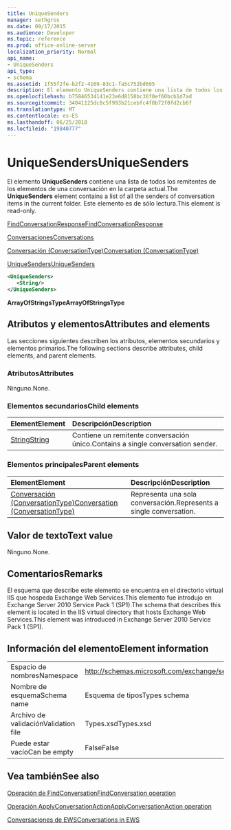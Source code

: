 ```yaml
---
title: UniqueSenders
manager: sethgros
ms.date: 09/17/2015
ms.audience: Developer
ms.topic: reference
ms.prod: office-online-server
localization_priority: Normal
api_name:
- UniqueSenders
api_type:
- schema
ms.assetid: 1f55f2fe-b2f2-4169-83c1-fa5c752bd695
description: El elemento UniqueSenders contiene una lista de todos los remitentes de los elementos de una conversación en la carpeta actual. Este elemento es de sólo lectura.
ms.openlocfilehash: b75846534141e23e6d8158bc36f0ef60bcb1d7ad
ms.sourcegitcommit: 34041125dc8c5f993b21cebfc4f8b72f0fd2cb6f
ms.translationtype: MT
ms.contentlocale: es-ES
ms.lasthandoff: 06/25/2018
ms.locfileid: "19840777"
---
```

# <a name="uniquesenders"></a><span data-ttu-id="c01be-104">UniqueSenders</span><span class="sxs-lookup"><span data-stu-id="c01be-104">UniqueSenders</span></span>

<span data-ttu-id="c01be-105">El elemento **UniqueSenders** contiene una lista de todos los remitentes de los elementos de una conversación en la carpeta actual.</span><span class="sxs-lookup"><span data-stu-id="c01be-105">The **UniqueSenders** element contains a list of all the senders of conversation items in the current folder.</span></span> <span data-ttu-id="c01be-106">Este elemento es de sólo lectura.</span><span class="sxs-lookup"><span data-stu-id="c01be-106">This element is read-only.</span></span> 
  
[<span data-ttu-id="c01be-107">FindConversationResponse</span><span class="sxs-lookup"><span data-stu-id="c01be-107">FindConversationResponse</span></span>](findconversationresponse.md)
  
[<span data-ttu-id="c01be-108">Conversaciones</span><span class="sxs-lookup"><span data-stu-id="c01be-108">Conversations</span></span>](conversations-ex15websvcsotherref.md)
  
[<span data-ttu-id="c01be-109">Conversación (ConversationType)</span><span class="sxs-lookup"><span data-stu-id="c01be-109">Conversation (ConversationType)</span></span>](conversation-conversationtype.md)
  
[<span data-ttu-id="c01be-110">UniqueSenders</span><span class="sxs-lookup"><span data-stu-id="c01be-110">UniqueSenders</span></span>](uniquesenders.md)
  
```XML
<UniqueSenders>
   <String/>
</UniqueSenders>
```

 <span data-ttu-id="c01be-111">**ArrayOfStringsType**</span><span class="sxs-lookup"><span data-stu-id="c01be-111">**ArrayOfStringsType**</span></span>
## <a name="attributes-and-elements"></a><span data-ttu-id="c01be-112">Atributos y elementos</span><span class="sxs-lookup"><span data-stu-id="c01be-112">Attributes and elements</span></span>

<span data-ttu-id="c01be-113">Las secciones siguientes describen los atributos, elementos secundarios y elementos primarios.</span><span class="sxs-lookup"><span data-stu-id="c01be-113">The following sections describe attributes, child elements, and parent elements.</span></span>
  
### <a name="attributes"></a><span data-ttu-id="c01be-114">Atributos</span><span class="sxs-lookup"><span data-stu-id="c01be-114">Attributes</span></span>

<span data-ttu-id="c01be-115">Ninguno.</span><span class="sxs-lookup"><span data-stu-id="c01be-115">None.</span></span>
  
### <a name="child-elements"></a><span data-ttu-id="c01be-116">Elementos secundarios</span><span class="sxs-lookup"><span data-stu-id="c01be-116">Child elements</span></span>

|<span data-ttu-id="c01be-117">**Element**</span><span class="sxs-lookup"><span data-stu-id="c01be-117">**Element**</span></span>|<span data-ttu-id="c01be-118">**Descripción**</span><span class="sxs-lookup"><span data-stu-id="c01be-118">**Description**</span></span>|
|:-----|:-----|
|[<span data-ttu-id="c01be-119">String</span><span class="sxs-lookup"><span data-stu-id="c01be-119">String</span></span>](string.md) <br/> |<span data-ttu-id="c01be-120">Contiene un remitente conversación único.</span><span class="sxs-lookup"><span data-stu-id="c01be-120">Contains a single conversation sender.</span></span>  <br/> |
   
### <a name="parent-elements"></a><span data-ttu-id="c01be-121">Elementos principales</span><span class="sxs-lookup"><span data-stu-id="c01be-121">Parent elements</span></span>

|<span data-ttu-id="c01be-122">**Element**</span><span class="sxs-lookup"><span data-stu-id="c01be-122">**Element**</span></span>|<span data-ttu-id="c01be-123">**Descripción**</span><span class="sxs-lookup"><span data-stu-id="c01be-123">**Description**</span></span>|
|:-----|:-----|
|[<span data-ttu-id="c01be-124">Conversación (ConversationType)</span><span class="sxs-lookup"><span data-stu-id="c01be-124">Conversation (ConversationType)</span></span>](conversation-conversationtype.md) <br/> |<span data-ttu-id="c01be-125">Representa una sola conversación.</span><span class="sxs-lookup"><span data-stu-id="c01be-125">Represents a single conversation.</span></span>  <br/> |
   
## <a name="text-value"></a><span data-ttu-id="c01be-126">Valor de texto</span><span class="sxs-lookup"><span data-stu-id="c01be-126">Text value</span></span>

<span data-ttu-id="c01be-127">Ninguno.</span><span class="sxs-lookup"><span data-stu-id="c01be-127">None.</span></span>
  
## <a name="remarks"></a><span data-ttu-id="c01be-128">Comentarios</span><span class="sxs-lookup"><span data-stu-id="c01be-128">Remarks</span></span>

<span data-ttu-id="c01be-129">El esquema que describe este elemento se encuentra en el directorio virtual IIS que hospeda Exchange Web Services.This elemento fue introdujo en Exchange Server 2010 Service Pack 1 (SP1).</span><span class="sxs-lookup"><span data-stu-id="c01be-129">The schema that describes this element is located in the IIS virtual directory that hosts Exchange Web Services.This element was introduced in Exchange Server 2010 Service Pack 1 (SP1).</span></span>
  
## <a name="element-information"></a><span data-ttu-id="c01be-130">Información del elemento</span><span class="sxs-lookup"><span data-stu-id="c01be-130">Element information</span></span>

|||
|:-----|:-----|
|<span data-ttu-id="c01be-131">Espacio de nombres</span><span class="sxs-lookup"><span data-stu-id="c01be-131">Namespace</span></span>  <br/> |http://schemas.microsoft.com/exchange/services/2006/types  <br/> |
|<span data-ttu-id="c01be-132">Nombre de esquema</span><span class="sxs-lookup"><span data-stu-id="c01be-132">Schema name</span></span>  <br/> |<span data-ttu-id="c01be-133">Esquema de tipos</span><span class="sxs-lookup"><span data-stu-id="c01be-133">Types schema</span></span>  <br/> |
|<span data-ttu-id="c01be-134">Archivo de validación</span><span class="sxs-lookup"><span data-stu-id="c01be-134">Validation file</span></span>  <br/> |<span data-ttu-id="c01be-135">Types.xsd</span><span class="sxs-lookup"><span data-stu-id="c01be-135">Types.xsd</span></span>  <br/> |
|<span data-ttu-id="c01be-136">Puede estar vacío</span><span class="sxs-lookup"><span data-stu-id="c01be-136">Can be empty</span></span>  <br/> |<span data-ttu-id="c01be-137">False</span><span class="sxs-lookup"><span data-stu-id="c01be-137">False</span></span>  <br/> |
   
## <a name="see-also"></a><span data-ttu-id="c01be-138">Vea también</span><span class="sxs-lookup"><span data-stu-id="c01be-138">See also</span></span>



[<span data-ttu-id="c01be-139">Operación de FindConversation</span><span class="sxs-lookup"><span data-stu-id="c01be-139">FindConversation operation</span></span>](findconversation-operation.md)
  
[<span data-ttu-id="c01be-140">Operación ApplyConversationAction</span><span class="sxs-lookup"><span data-stu-id="c01be-140">ApplyConversationAction operation</span></span>](applyconversationaction-operation.md)


[<span data-ttu-id="c01be-141">Conversaciones de EWS</span><span class="sxs-lookup"><span data-stu-id="c01be-141">Conversations in EWS</span></span>](http://msdn.microsoft.com/library/91e64629-db6c-4c94-9dcb-d386232e8467%28Office.15%29.aspx)

